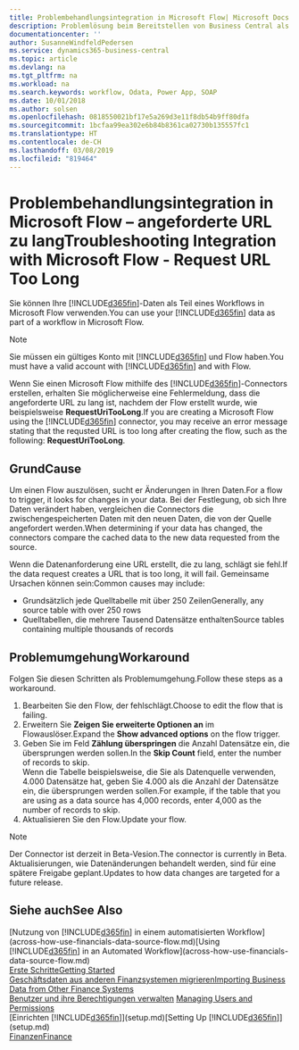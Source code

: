 ```yaml
---
title: Problembehandlungsintegration in Microsoft Flow| Microsoft Docs
description: Problemlösung beim Bereitstellen von Business Central als Datenquelle und eine OData-URL Ihrer Webdienste festlegen, um eine Geschäfts-App mithilfe einem automatisierten Workflow zu erstellen.
documentationcenter: ''
author: SusanneWindfeldPedersen
ms.service: dynamics365-business-central
ms.topic: article
ms.devlang: na
ms.tgt_pltfrm: na
ms.workload: na
ms.search.keywords: workflow, Odata, Power App, SOAP
ms.date: 10/01/2018
ms.author: solsen
ms.openlocfilehash: 0818550021bf17e5a269d3e11f8db54b9ff80dfa
ms.sourcegitcommit: 1bcfaa99ea302e6b84b8361ca02730b135557fc1
ms.translationtype: HT
ms.contentlocale: de-CH
ms.lasthandoff: 03/08/2019
ms.locfileid: "819464"
---
```

# <a name="troubleshooting-integration-with-microsoft-flow---request-url-too-long"></a><span data-ttu-id="e50b3-103">Problembehandlungsintegration in Microsoft Flow – angeforderte URL zu lang</span><span class="sxs-lookup"><span data-stu-id="e50b3-103">Troubleshooting Integration with Microsoft Flow - Request URL Too Long</span></span>
<span data-ttu-id="e50b3-104">Sie können Ihre [!INCLUDE[d365fin](includes/d365fin_md.md)]-Daten als Teil eines Workflows in Microsoft Flow verwenden.</span><span class="sxs-lookup"><span data-stu-id="e50b3-104">You can use your [!INCLUDE[d365fin](includes/d365fin_md.md)] data as part of a workflow in Microsoft Flow.</span></span>  

> [!NOTE]  
>   <span data-ttu-id="e50b3-105">Sie müssen ein gültiges Konto mit [!INCLUDE[d365fin](includes/d365fin_md.md)] und Flow haben.</span><span class="sxs-lookup"><span data-stu-id="e50b3-105">You must have a valid account with [!INCLUDE[d365fin](includes/d365fin_md.md)] and with Flow.</span></span>  

<span data-ttu-id="e50b3-106">Wenn Sie einen Microsoft Flow mithilfe des [!INCLUDE[d365fin](includes/d365fin_md.md)]-Connectors erstellen, erhalten Sie möglicherweise eine Fehlermeldung, dass die angeforderte URL zu lang ist, nachdem der Flow erstellt wurde, wie beispielsweise **RequestUriTooLong**.</span><span class="sxs-lookup"><span data-stu-id="e50b3-106">If you are creating a Microsoft Flow using the [!INCLUDE[d365fin](includes/d365fin_md.md)] connector, you may receive an error message stating that the requsted URL is too long after creating the flow, such as the following: **RequestUriTooLong**.</span></span>

## <a name="cause"></a><span data-ttu-id="e50b3-107">Grund</span><span class="sxs-lookup"><span data-stu-id="e50b3-107">Cause</span></span>
<span data-ttu-id="e50b3-108">Um einen Flow auszulösen, sucht er Änderungen in Ihren Daten.</span><span class="sxs-lookup"><span data-stu-id="e50b3-108">For a flow to trigger, it looks for changes in your data.</span></span> <span data-ttu-id="e50b3-109">Bei der Festlegung, ob sich Ihre Daten verändert haben, vergleichen die Connectors die zwischengespeicherten Daten mit den neuen Daten, die von der Quelle angefordert werden.</span><span class="sxs-lookup"><span data-stu-id="e50b3-109">When determining if your data has changed, the connectors compare the cached data to the new data requested from the source.</span></span>  

<span data-ttu-id="e50b3-110">Wenn die Datenanforderung eine URL erstellt, die zu lang, schlägt sie fehl.</span><span class="sxs-lookup"><span data-stu-id="e50b3-110">If the data request creates a URL that is too long, it will fail.</span></span> <span data-ttu-id="e50b3-111">Gemeinsame Ursachen können sein:</span><span class="sxs-lookup"><span data-stu-id="e50b3-111">Common causes may include:</span></span>
- <span data-ttu-id="e50b3-112">Grundsätzlich jede Quelltabelle mit über 250 Zeilen</span><span class="sxs-lookup"><span data-stu-id="e50b3-112">Generally, any source table with over 250 rows</span></span>
- <span data-ttu-id="e50b3-113">Quelltabellen, die mehrere Tausend Datensätze enthalten</span><span class="sxs-lookup"><span data-stu-id="e50b3-113">Source tables containing multiple thousands of records</span></span>

## <a name="workaround"></a><span data-ttu-id="e50b3-114">Problemumgehung</span><span class="sxs-lookup"><span data-stu-id="e50b3-114">Workaround</span></span>
<span data-ttu-id="e50b3-115">Folgen Sie diesen Schritten als Problemumgehung.</span><span class="sxs-lookup"><span data-stu-id="e50b3-115">Follow these steps as a workaround.</span></span>
1. <span data-ttu-id="e50b3-116">Bearbeiten Sie den Flow, der fehlschlägt.</span><span class="sxs-lookup"><span data-stu-id="e50b3-116">Choose to edit the flow that is failing.</span></span>
2. <span data-ttu-id="e50b3-117">Erweitern Sie **Zeigen Sie erweiterte Optionen an** im Flowauslöser.</span><span class="sxs-lookup"><span data-stu-id="e50b3-117">Expand the **Show advanced options** on the flow trigger.</span></span>
3. <span data-ttu-id="e50b3-118">Geben Sie im Feld **Zählung überspringen** die Anzahl Datensätze ein, die übersprungen werden sollen.</span><span class="sxs-lookup"><span data-stu-id="e50b3-118">In the **Skip Count** field, enter the number of records to skip.</span></span>  
<span data-ttu-id="e50b3-119">Wenn die Tabelle beispielsweise, die Sie als Datenquelle verwenden, 4.000 Datensätze hat, geben Sie 4.000 als die Anzahl der Datensätze ein, die übersprungen werden sollen.</span><span class="sxs-lookup"><span data-stu-id="e50b3-119">For example, if the table that you are using as a data source has 4,000 records, enter 4,000 as the number of records to skip.</span></span>
4. <span data-ttu-id="e50b3-120">Aktualisieren Sie den Flow.</span><span class="sxs-lookup"><span data-stu-id="e50b3-120">Update your flow.</span></span>

> [!NOTE]  
> <span data-ttu-id="e50b3-121">Der Connector ist derzeit in Beta-Vesion.</span><span class="sxs-lookup"><span data-stu-id="e50b3-121">The connector is currently in Beta.</span></span> <span data-ttu-id="e50b3-122">Aktualisierungen, wie Datenänderungen behandelt werden, sind für eine spätere Freigabe geplant.</span><span class="sxs-lookup"><span data-stu-id="e50b3-122">Updates to how data changes are targeted for a future release.</span></span>


## <a name="see-also"></a><span data-ttu-id="e50b3-123">Siehe auch</span><span class="sxs-lookup"><span data-stu-id="e50b3-123">See Also</span></span>
<span data-ttu-id="e50b3-124">[Nutzung von [!INCLUDE[d365fin](includes/d365fin_md.md)] in einem automatisierten Workflow](across-how-use-financials-data-source-flow.md)</span><span class="sxs-lookup"><span data-stu-id="e50b3-124">[Using [!INCLUDE[d365fin](includes/d365fin_md.md)] in an Automated Workflow](across-how-use-financials-data-source-flow.md)</span></span>  
[<span data-ttu-id="e50b3-125">Erste Schritte</span><span class="sxs-lookup"><span data-stu-id="e50b3-125">Getting Started</span></span>](product-get-started.md)  
[<span data-ttu-id="e50b3-126">Geschäftsdaten aus anderen Finanzsystemen migrieren</span><span class="sxs-lookup"><span data-stu-id="e50b3-126">Importing Business Data from Other Finance Systems</span></span>](across-import-data-configuration-packages.md)  
<span data-ttu-id="e50b3-127">[Benutzer und ihre Berechtigungen verwalten](ui-how-users-permissions.md)  </span><span class="sxs-lookup"><span data-stu-id="e50b3-127">[Managing Users and Permissions](ui-how-users-permissions.md)  </span></span>  
<span data-ttu-id="e50b3-128">[Einrichten [!INCLUDE[d365fin](includes/d365fin_md.md)]](setup.md)</span><span class="sxs-lookup"><span data-stu-id="e50b3-128">[Setting Up [!INCLUDE[d365fin](includes/d365fin_md.md)]](setup.md)</span></span>  
[<span data-ttu-id="e50b3-129">Finanzen</span><span class="sxs-lookup"><span data-stu-id="e50b3-129">Finance</span></span>](finance.md)  
